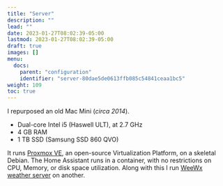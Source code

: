 ```yaml
---
title: "Server"
description: ""
lead: ""
date: 2023-01-27T08:02:39-05:00
lastmod: 2023-01-27T08:02:39-05:00
draft: true
images: []
menu:
  docs:
    parent: "configuration"
    identifier: "server-80dae5de0613ffb085c54841ceaa1bc5"
weight: 109
toc: true
---
```

I repurposed an old Mac Mini (*circa 2014*). 

* Dual-core Intel i5 (Haswell ULT), at 2.7 GHz
* 4 GB RAM
* 1 TB SSD (Samsung SSD 860 QVO)

It runs [Proxmox VE](https://www.proxmox.com/en/proxmox-ve), an open-source Virtualization Platform, on a skeletal Debian.  The Home Assistant runs in a container, with no restrictions on CPU, Memory, or disk space utilization. Along with this I run [WeeWx weather server](http://www.weewx.com/)  on  another. 
